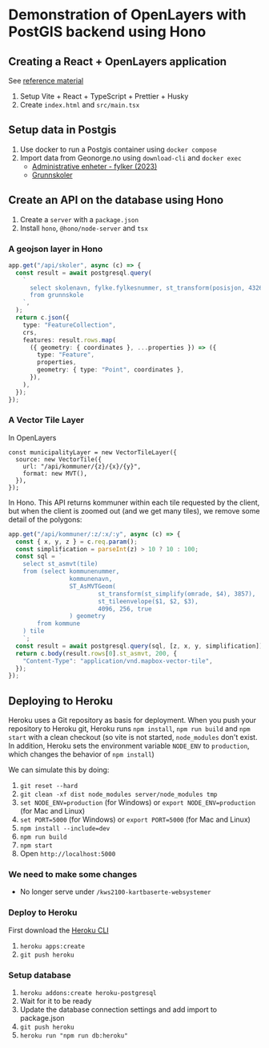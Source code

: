 # Demonstration of OpenLayers with PostGIS backend using Hono

## Creating a React + OpenLayers application

See [reference material](https://github.com/kristiania-kws2100-2025/kws2100-kartbaserte-websystemer?tab=readme-ov-file#creating-a-react-application)

1. Setup Vite + React + TypeScript + Prettier + Husky
2. Create `index.html` and `src/main.tsx`

## Setup data in Postgis

1. Use docker to run a Postgis container using `docker compose`
2. Import data from Geonorge.no using `download-cli` and `docker exec`
   - [Administrative enheter - fylker (2023)](https://kartkatalog.geonorge.no/metadata/administrative-enheter-fylker-historiske-data-2023/7284fe8e-fed6-4172-ae56-a7f7c9fd4759)
   - [Grunnskoler](https://kartkatalog.geonorge.no/metadata/grunnskoler/db4b872f-264d-434c-9574-57232f1e90d2)

## Create an API on the database using Hono

1. Create a `server` with a `package.json`
2. Install `hono`, `@hono/node-server` and `tsx`

### A geojson layer in Hono

```typescript
app.get("/api/skoler", async (c) => {
  const result = await postgresql.query(
    `
      select skolenavn, fylke.fylkesnummer, st_transform(posisjon, 4326)::json as geometry
      from grunnskole
    `,
  );
  return c.json({
    type: "FeatureCollection",
    crs,
    features: result.rows.map(
      ({ geometry: { coordinates }, ...properties }) => ({
        type: "Feature",
        properties,
        geometry: { type: "Point", coordinates },
      }),
    ),
  });
});
```

### A Vector Tile Layer

In OpenLayers

```tsx
const municipalityLayer = new VectorTileLayer({
  source: new VectorTile({
    url: "/api/kommuner/{z}/{x}/{y}",
    format: new MVT(),
  }),
});
```

In Hono. This API returns kommuner within each tile requested by the client,
but when the client is zoomed out (and we get many tiles), we remove some detail of the polygons:

```typescript
app.get("/api/kommuner/:z/:x/:y", async (c) => {
  const { x, y, z } = c.req.param();
  const simplification = parseInt(z) > 10 ? 10 : 100;
  const sql = `
    select st_asmvt(tile)
    from (select kommunenummer,
                 kommunenavn,
                 ST_AsMVTGeom(
                         st_transform(st_simplify(omrade, $4), 3857),
                         st_tileenvelope($1, $2, $3),
                         4096, 256, true
                 ) geometry
        from kommune
    ) tile
    `;
  const result = await postgresql.query(sql, [z, x, y, simplification]);
  return c.body(result.rows[0].st_asmvt, 200, {
    "Content-Type": "application/vnd.mapbox-vector-tile",
  });
});
```

## Deploying to Heroku

Heroku uses a Git repository as basis for deployment.
When you push your repository to Heroku git, Heroku runs
`npm install`, `npm run build` and `npm start` with a clean checkout
(so vite is not started, `node_modules` don't exist. In addition,
Heroku sets the environment variable `NODE_ENV` to `production`, which
changes the behavior of `npm install`)

We can simulate this by doing:

1. `git reset --hard`
2. `git clean -xf dist node_modules server/node_modules tmp`
3. `set NODE_ENV=production` (for Windows) or `export NODE_ENV=production` (for Mac and Linux)
4. `set PORT=5000` (for Windows) or `export PORT=5000` (for Mac and Linux)
5. `npm install --include=dev`
6. `npm run build`
7. `npm start`
8. Open `http://localhost:5000`

### We need to make some changes

- No longer serve under `/kws2100-kartbaserte-websystemer`

### Deploy to Heroku

First download the [Heroku CLI](https://devcenter.heroku.com/articles/heroku-cli)

1. `heroku apps:create`
2. `git push heroku`

### Setup database

1. `heroku addons:create heroku-postgresql`
2. Wait for it to be ready
3. Update the database connection settings and add import to package.json
4. `git push heroku`
5. `heroku run "npm run db:heroku"`
